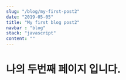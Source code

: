 ```yaml
---
slug: "/blog/my-first-post2"
date: "2019-05-05"
title: "My first blog post2"
navbar : "blog"
stack: "javascript"
content: ""
---
```


# 나의 두번째 페이지 입니다.